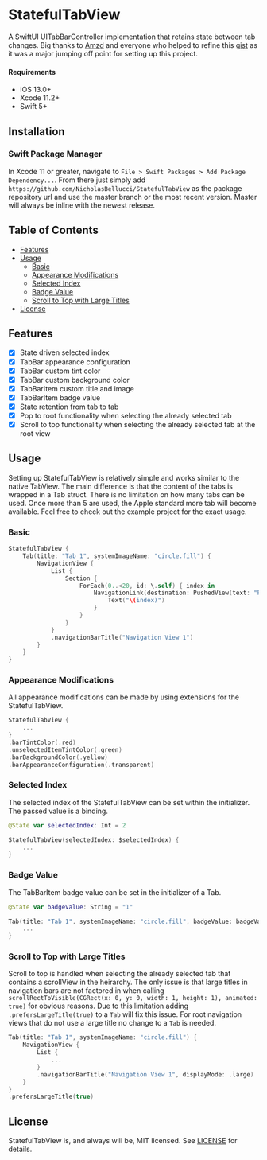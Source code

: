 # StatefulTabView

A SwiftUI UITabBarController implementation that retains state between tab changes. Big thanks to [Amzd](https://gist.github.com/Amzd) and everyone who helped to refine this [gist](https://gist.github.com/Amzd/2eb5b941865e8c5cccf149e6e07c8810) as it was a major jumping off point for setting up this project.

#### Requirements
- iOS 13.0+
- Xcode 11.2+
- Swift 5+

## Installation

### Swift Package Manager
In Xcode 11 or greater, navigate to `File > Swift Packages > Add Package Dependency...`. From there just simply add `https://github.com/NicholasBellucci/StatefulTabView` as the package repository url and use the master branch or the most recent version. Master will always be inline with the newest release.

## Table of Contents
   * [Features](#features)
   * [Usage](#usage)
        * [Basic](#basic)
        * [Appearance Modifications](#appearance-modifications)
        * [Selected Index](#selected-index)
        * [Badge Value](#badge-value)
        * [Scroll to Top with Large Titles](#scroll-to-top-with-large-titles)
   * [License](#license)

## Features
- [x] State driven selected index
- [x] TabBar appearance configuration
- [x] TabBar custom tint color
- [x] TabBar custom background color
- [x] TabBarItem custom title and image
- [x] TabBarItem badge value
- [x] State retention from tab to tab
- [x] Pop to root functionality when selecting the already selected tab
- [x] Scroll to top functionality when selecting the already selected tab at the root view

## Usage

Setting up StatefulTabView is relatively simple and works similar to the native TabView. The main difference is that the content of the tabs is wrapped in a Tab struct. There is no limitation on how many tabs can be used. Once more than 5 are used, the Apple standard more tab will become available. Feel free to check out the example project for the exact usage.

### Basic
```Swift
StatefulTabView {
    Tab(title: "Tab 1", systemImageName: "circle.fill") {
        NavigationView {
            List {
                Section {
                    ForEach(0..<20, id: \.self) { index in
                        NavigationLink(destination: PushedView(text: "Pushed number \(index)")) {
                            Text("\(index)")
                        }
                    }
                }
            }
            .navigationBarTitle("Navigation View 1")
        }
    }
}
```

### Appearance Modifications

All appearance modifications can be made by using extensions for the StatefulTabView.

```Swift
StatefulTabView {
    ...
}
.barTintColor(.red)
.unselectedItemTintColor(.green)
.barBackgroundColor(.yellow)
.barAppearanceConfiguration(.transparent)
```

### Selected Index

The selected index of the StatefulTabView can be set within the initializer. The passed value is a binding.

```Swift
@State var selectedIndex: Int = 2

StatefulTabView(selectedIndex: $selectedIndex) {
    ...
}
```

### Badge Value

The TabBarItem badge value can be set in the initializer of a Tab.

```Swift
@State var badgeValue: String = "1"

Tab(title: "Tab 1", systemImageName: "circle.fill", badgeValue: badgeValue) {
    ...
}
```

### Scroll to Top with Large Titles

Scroll to top is handled when selecting the already selected tab that contains a scrollView in the heirarchy. The only issue is that large titles in navigation bars are not factored in when calling `scrollRectToVisible(CGRect(x: 0, y: 0, width: 1, height: 1), animated: true)` for obvious reasons. Due to this limitation adding `.prefersLargeTitle(true)` to a `Tab` will fix this issue. For root navigation views that do not use a large title no change to a `Tab` is needed.

```Swift
Tab(title: "Tab 1", systemImageName: "circle.fill") {
    NavigationView {
        List {
            ...
        }
        .navigationBarTitle("Navigation View 1", displayMode: .large)
    }
}
.prefersLargeTitle(true)
```

## License

StatefulTabView is, and always will be, MIT licensed. See [LICENSE](LICENSE) for details.
